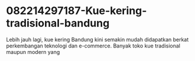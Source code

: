 # 082214297187-Kue-kering-tradisional-bandung
Lebih jauh lagi, kue kering Bandung kini semakin mudah didapatkan berkat perkembangan teknologi dan e-commerce. Banyak toko kue tradisional maupun modern yang 
